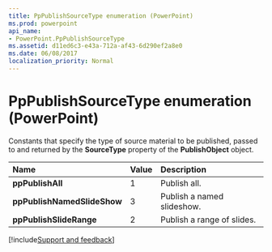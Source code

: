 ```yaml
---
title: PpPublishSourceType enumeration (PowerPoint)
ms.prod: powerpoint
api_name:
- PowerPoint.PpPublishSourceType
ms.assetid: d11ed6c3-e43a-712a-af43-6d290ef2a8e0
ms.date: 06/08/2017
localization_priority: Normal
---
```



# PpPublishSourceType enumeration (PowerPoint)

Constants that specify the type of source material to be published, passed to and returned by the  **SourceType** property of the **PublishObject** object.



|Name|Value|Description|
|:-----|:-----|:-----|
|**ppPublishAll**|1|Publish all.|
|**ppPublishNamedSlideShow**|3|Publish a named slideshow.|
|**ppPublishSlideRange**|2|Publish a range of slides.|

[!include[Support and feedback](~/includes/feedback-boilerplate.md)]